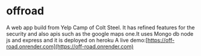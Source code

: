 
# offroad
A web app build from Yelp Camp of Colt Steel. It has refined features for the security and also apis such as the google maps one.It uses Mongo db node js and express and it is deployed on heroku
A live demo:[https://off-road.onrender.com](https://off-road.onrender.com)
